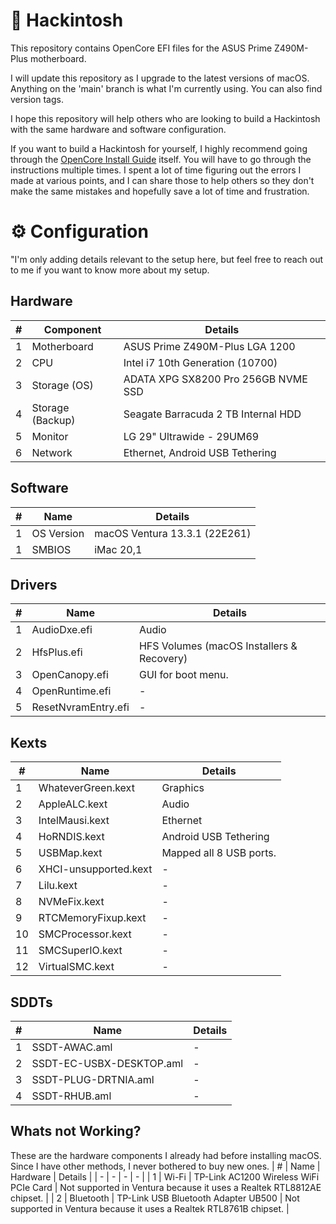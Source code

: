 #  Hackintosh
This repository contains OpenCore EFI files for the ASUS Prime Z490M-Plus motherboard.

I will update this repository as I upgrade to the latest versions of macOS. Anything on the 'main' branch is what I'm currently using. You can also find version tags.

I hope this repository will help others who are looking to build a Hackintosh with the same hardware and software configuration.

If you want to build a Hackintosh for yourself, I highly recommend going through the [OpenCore Install Guide](https://dortania.github.io/OpenCore-Install-Guide/) itself. You will have to go through the instructions multiple times. I spent a lot of time figuring out the errors I made at various points, and I can share those to help others so they don't make the same mistakes and hopefully save a lot of time and frustration.

# ⚙️ Configuration
"I'm only adding details relevant to the setup here, but feel free to reach out to me if you want to know more about my setup.

## Hardware
| # | Component | Details |
| - | - | - |
| 1 | Motherboard | ASUS Prime Z490M-Plus LGA 1200 |
| 2 | CPU | Intel i7 10th Generation (10700) |
| 3 | Storage (OS) | ADATA XPG SX8200 Pro 256GB NVME SSD |
| 4 | Storage (Backup) | Seagate Barracuda 2 TB Internal HDD |
| 5 | Monitor | LG 29" Ultrawide - 29UM69 |
| 6 | Network | Ethernet, Android USB Tethering |

## Software
| # | Name | Details |
| - | - | - |
| 1 | OS Version | macOS Ventura 13.3.1 (22E261) |
| 1 | SMBIOS | iMac 20,1 |

## Drivers
| # | Name | Details |
| - | - | - |
| 1 | AudioDxe.efi | Audio |
| 2 | HfsPlus.efi | HFS Volumes (macOS Installers & Recovery) |
| 3 | OpenCanopy.efi | GUI for boot menu. |
| 4 | OpenRuntime.efi | - |
| 5 | ResetNvramEntry.efi | - |

## Kexts
| # | Name | Details |
| - | - | - |
| 1 | WhateverGreen.kext | Graphics |
| 2 | AppleALC.kext | Audio |
| 3 | IntelMausi.kext | Ethernet |
| 4 | HoRNDIS.kext | Android USB Tethering |
| 5 | USBMap.kext | Mapped all 8 USB ports. |
| 6 | XHCI-unsupported.kext | - |
| 7 | Lilu.kext | - |
| 8 | NVMeFix.kext | - |
| 9 | RTCMemoryFixup.kext | - |
| 10 | SMCProcessor.kext | - |
| 11 | SMCSuperIO.kext | - |
| 12 | VirtualSMC.kext | - |

## SDDTs
| # | Name | Details |
| - | - | - |
| 1 | SSDT-AWAC.aml | - |
| 2 | SSDT-EC-USBX-DESKTOP.aml | - |
| 3 | SSDT-PLUG-DRTNIA.aml | - |
| 4 | SSDT-RHUB.aml | - |

## Whats not Working?
These are the hardware components I already had before installing macOS. Since I have other methods, I never bothered to buy new ones.
| # | Name | Hardware | Details |
| - | - | - | - |
| 1 | Wi-Fi | TP-Link AC1200 Wireless WiFi PCIe Card | Not supported in Ventura because it uses a Realtek RTL8812AE chipset. |
| 2 | Bluetooth | TP-Link USB Bluetooth Adapter UB500 | Not supported in Ventura because it uses a Realtek RTL8761B chipset. |
